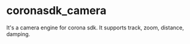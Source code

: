 coronasdk_camera
================

It's a camera engine for corona sdk. It supports track, zoom, distance, damping.

